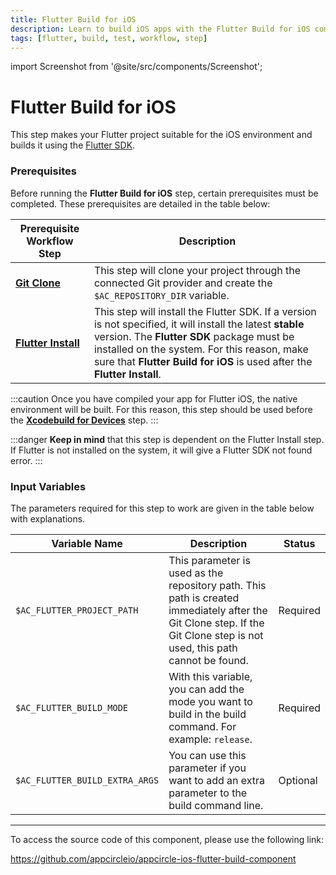 ```yaml
---
title: Flutter Build for iOS
description: Learn to build iOS apps with the Flutter Build for iOS component. Ensure Flutter Install and Git Clone steps are completed first.
tags: [flutter, build, test, workflow, step]
---
```


import Screenshot from '@site/src/components/Screenshot';

# Flutter Build for iOS

This step makes your Flutter project suitable for the iOS environment and builds it using the [Flutter SDK](https://github.com/flutter/flutter).

### Prerequisites

Before running the **Flutter Build for iOS** step, certain prerequisites must be completed. These prerequisites are detailed in the table below:

| Prerequisite Workflow Step                      | Description                                     |
|-------------------------------------------------|-------------------------------------------------|
| [**Git Clone**](https://docs.appcircle.io/workflows/common-workflow-steps/#git-clone) | This step will clone your project through the connected Git provider and create the `$AC_REPOSITORY_DIR` variable. |
| [**Flutter Install**](https://docs.appcircle.io/workflows/flutter-specific-workflow-steps#flutter-install) | This step will install the Flutter SDK. If a version is not specified, it will install the latest **stable** version. The **Flutter SDK** package must be installed on the system. For this reason, make sure that **Flutter Build for iOS** is used after the **Flutter Install**. |

:::caution
Once you have compiled your app for Flutter iOS, the native environment will be built. For this reason, this step should be used before the [**Xcodebuild for Devices**](https://docs.appcircle.io/workflows/ios-specific-workflow-steps#xcodebuild-for-devices-archive--export) step.
:::

<Screenshot url='https://cdn.appcircle.io/docs/assets/BE2854-flutterOrder1.png' />

:::danger
**Keep in mind** that this step is dependent on the Flutter Install step. If Flutter is not installed on the system, it will give a Flutter SDK not found error.
:::

### Input Variables

The parameters required for this step to work are given in the table below with explanations.

<Screenshot url='https://cdn.appcircle.io/docs/assets/BE2854-flutterInput.png' />

| Variable Name                 | Description                                    | Status 			|
|-------------------------------|------------------------------------------------|------------------|
| `$AC_FLUTTER_PROJECT_PATH`    | This parameter is used as the repository path. This path is created immediately after the Git Clone step. If the Git Clone step is not used, this path cannot be found. | Required|
| `$AC_FLUTTER_BUILD_MODE`      | With this variable, you can add the mode you want to build in the build command. For example: `release`. | Required |
| `$AC_FLUTTER_BUILD_EXTRA_ARGS`| You can use this parameter if you want to add an extra parameter to the build command line. | Optional |

---

To access the source code of this component, please use the following link:

https://github.com/appcircleio/appcircle-ios-flutter-build-component
